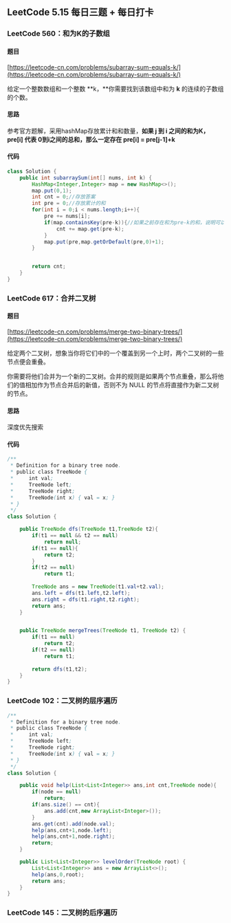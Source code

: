 ## LeetCode 5.15 每日三题 + 每日打卡

### LeetCode 560：和为K的子数组

#### 题目

[https://leetcode-cn.com/problems/subarray-sum-equals-k/](https://leetcode-cn.com/problems/subarray-sum-equals-k/)

给定一个整数数组和一个整数 **k，**你需要找到该数组中和为 **k** 的连续的子数组的个数。

#### 思路

参考官方题解，采用hashMap存放累计和和数量，**如果 j 到 i 之间的和为K，pre[i] 代表 0到i之间的总和，那么一定存在 pre[i] = pre[j-1]+k**

#### 代码

```java
class Solution {
    public int subarraySum(int[] nums, int k) {
        HashMap<Integer,Integer> map = new HashMap<>();
        map.put(0,1);
        int cnt = 0;//存放答案
        int pre = 0;//存放累计的和
        for(int i = 0;i < nums.length;i++){
            pre += nums[i];
            if(map.containsKey(pre-k)){//如果之前存在和为pre-k的和，说明可以有一段区域满足和为K
                cnt += map.get(pre-k);
            }
            map.put(pre,map.getOrDefault(pre,0)+1);
        }


        return cnt;
    }
}
```



### LeetCode 617：合并二叉树

#### 题目

[https://leetcode-cn.com/problems/merge-two-binary-trees/](https://leetcode-cn.com/problems/merge-two-binary-trees/)

给定两个二叉树，想象当你将它们中的一个覆盖到另一个上时，两个二叉树的一些节点便会重叠。

你需要将他们合并为一个新的二叉树。合并的规则是如果两个节点重叠，那么将他们的值相加作为节点合并后的新值，否则不为 NULL 的节点将直接作为新二叉树的节点。

#### 思路

深度优先搜索



#### 代码

```java
/**
 * Definition for a binary tree node.
 * public class TreeNode {
 *     int val;
 *     TreeNode left;
 *     TreeNode right;
 *     TreeNode(int x) { val = x; }
 * }
 */
class Solution {

    public TreeNode dfs(TreeNode t1,TreeNode t2){
        if(t1 == null && t2 == null)
            return null;
        if(t1 == null){
            return t2;
        }
        if(t2 == null)
            return t1;
        
        TreeNode ans = new TreeNode(t1.val+t2.val);
        ans.left = dfs(t1.left,t2.left);
        ans.right = dfs(t1.right,t2.right);
        return ans;
    }


    public TreeNode mergeTrees(TreeNode t1, TreeNode t2) {
        if(t1 == null)
            return t2;
        if(t2 == null)
            return t1;
        
        return dfs(t1,t2);
    }
}
```



### LeetCode 102：二叉树的层序遍历

```java
/**
 * Definition for a binary tree node.
 * public class TreeNode {
 *     int val;
 *     TreeNode left;
 *     TreeNode right;
 *     TreeNode(int x) { val = x; }
 * }
 */
class Solution {

    public void help(List<List<Integer>> ans,int cnt,TreeNode node){
        if(node == null)
            return;
        if(ans.size() == cnt){
            ans.add(cnt,new ArrayList<Integer>());
        }
        ans.get(cnt).add(node.val);
        help(ans,cnt+1,node.left);
        help(ans,cnt+1,node.right);
        return;    
    }

    public List<List<Integer>> levelOrder(TreeNode root) {
        List<List<Integer>> ans = new ArrayList<>();
        help(ans,0,root);
        return ans;   
    }
}
```



### LeetCode 145：二叉树的后序遍历


